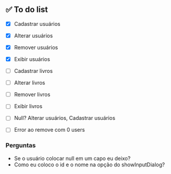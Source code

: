 ## ✅ To do list
- [x] Cadastrar usuários
- [x] Alterar usuários
- [x] Remover usuários
- [x] Exibir usuários

- [ ] Cadastrar livros
- [ ] Alterar livros
- [ ] Remover livros
- [ ] Exibir livros

- [ ] Null? Alterar usuários, Cadastrar usuários
- [ ] Error ao remove com 0 users

### Perguntas
- Se o usuário colocar null em um capo eu deixo?
- Como eu coloco o id e o nome na opção do showInputDialog?